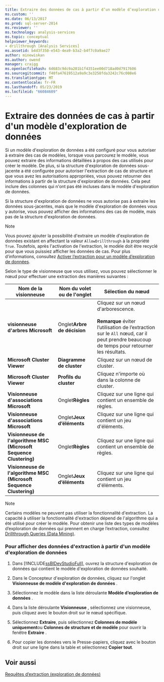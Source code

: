 ```yaml
---
title: Extraire des données de cas à partir d’un modèle d’exploration de données | Microsoft Docs
ms.custom: ''
ms.date: 06/13/2017
ms.prod: sql-server-2014
ms.reviewer: ''
ms.technology: analysis-services
ms.topic: conceptual
helpviewer_keywords:
- drillthrough [Analysis Services]
ms.assetid: b4d3f350-e543-4ea9-b3a2-b4f7c0a9ae27
author: minewiskan
ms.author: owend
manager: craigg
ms.openlocfilehash: 6d683c9dc9a201b1f4351ee00d718ad0d7917606
ms.sourcegitcommit: f40fa47619512a9a9c3e3258fda3242c76c008e6
ms.translationtype: MT
ms.contentlocale: fr-FR
ms.lasthandoff: 05/23/2019
ms.locfileid: "66084609"
---
```

# <a name="drill-through-to-case-data-from-a-mining-model"></a>Extraire des données de cas à partir d'un modèle d'exploration de données
  Si un modèle d'exploration de données a été configuré pour vous autoriser à extraire des cas de modèles, lorsque vous parcourez le modèle, vous pouvez extraire des informations détaillées à propos des cas utilisés pour créer le modèle. De plus, si la structure d'exploration de données sous-jacente a été configurée pour autoriser l'extraction de cas de structure et que vous avez les autorisations appropriées, vous pouvez retourner des informations à partir de la structure d'exploration de données. Cela peut inclure des colonnes qui n'ont pas été incluses dans le modèle d'exploration de données.  
  
 Si la structure d'exploration de données ne vous autorise pas à extraire les données sous-jacentes, mais que le modèle d'exploration de données vous y autorise, vous pouvez afficher des informations des cas de modèle, mais pas de la structure d'exploration de données.  
  
> [!NOTE]  
>  Vous pouvez ajouter la possibilité d'extraire un modèle d'exploration de données existant en affectant la valeur `AllowDrillthrough` à la propriété `True`. Toutefois, après l'activation de l'extraction, le modèle doit être recyclé pour que vous puissiez afficher les données de cas. Pour plus d’informations, consultez [Activer l’extraction pour un modèle d’exploration de données](enable-drillthrough-for-a-mining-model.md).  
  
 Selon le type de visionneuse que vous utilisez, vous pouvez sélectionner le nœud pour effectuer une extraction des manières suivantes :  
  
|Nom de la visionneuse|Nom du volet ou de l'onglet|Sélection du nœud|  
|-----------------|----------------------|-----------------|  
|**visionneuse d'arbres Microsoft**|Onglet**Arbre de décision** |Cliquez sur un nœud d'arborescence.<br /><br /> **Remarque** éviter l’utilisation de l’extraction sur le `All` nœud, car il peut prendre beaucoup de temps pour retourner les résultats.|  
|**Microsoft Cluster Viewer**|**Diagramme de cluster**|Cliquez sur un nœud de cluster.|  
|**Microsoft Cluster Viewer**|**Profils du cluster**|Cliquez n'importe où dans la colonne de cluster.|  
|**Visionneuse d'associations Microsoft**|Onglet**Règles** |Cliquez sur une ligne qui contient un ensemble de règles.|  
|**Visionneuse d'associations Microsoft**|Onglet**Jeux d’éléments** |Cliquez sur une ligne qui contient un jeu d'éléments.|  
|**Visionneuse de l'algorithme MSC (Microsoft Sequence Clustering)**|Onglet**Règles** |Cliquez sur une ligne qui contient un ensemble de règles.|  
|**Visionneuse de l'algorithme MSC (Microsoft Sequence Clustering)**|Onglet**Jeux d’éléments** |Cliquez sur une ligne qui contient un jeu d'éléments.|  
  
> [!NOTE]  
>  Certains modèles ne peuvent pas utiliser la fonctionnalité d'extraction. La capacité à utiliser la fonctionnalité d'extraction dépend de l'algorithme qui a été utilisé pour créer le modèle. Pour obtenir une liste des types de modèles d’exploration de données qui prennent en charge l’extraction, consultez [Drillthrough Queries &#40;Data Mining&#41;](drillthrough-queries-data-mining.md).  
  
### <a name="to-view-drillthrough-data-from-a-mining-model"></a>Pour afficher des données d'extraction à partir d'un modèle d'exploration de données  
  
1.  Dans [!INCLUDE[ssBIDevStudioFull](../../includes/ssbidevstudiofull-md.md)], ouvrez la structure d'exploration de données qui contient le modèle d'exploration de données souhaité.  
  
2.  Dans le Concepteur d'exploration de données, cliquez sur l'onglet **Visionneuse de modèle d'exploration de données** .  
  
3.  Sélectionnez le modèle dans la liste déroulante **Modèle d’exploration de données** .  
  
4.  Dans la liste déroulante **Visionneuse** , sélectionnez une visionneuse, puis cliquez avec le bouton droit sur le nœud spécifique.  
  
5.  Sélectionnez **Extraire**, puis sélectionnez **Colonnes de modèle uniquement**ou **Colonnes de structure et de modèle** pour ouvrir la fenêtre **Extraire** .  
  
6.  Pour copier les données vers le Presse-papiers, cliquez avec le bouton droit sur une ligne dans la table et sélectionnez **Copier tout**.  
  
## <a name="see-also"></a>Voir aussi  
 [Requêtes d’extraction &#40;exploration de données&#41;](drillthrough-queries-data-mining.md)  
  
  
